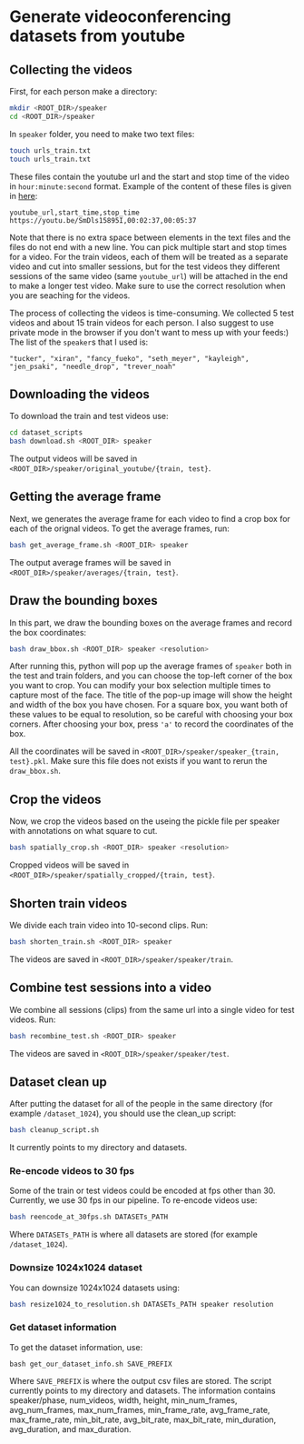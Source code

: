 # Generate videoconferencing datasets from youtube

## Collecting the videos

First, for each person make a directory:
```bash
mkdir <ROOT_DIR>/speaker
cd <ROOT_DIR>/speaker
```

In `speaker` folder, you need to make two text files:
```bash
touch urls_train.txt
touch urls_train.txt
```
These files contain the youtube url and the start and stop time of the video in `hour:minute:second` format. Example of the content of these files
is given in [here](https://github.mit.edu/NeTS/nets_scripts/tree/master/dataset_scripts/sample_urls):

```text
youtube_url,start_time,stop_time
https://youtu.be/SmDls15895I,00:02:37,00:05:37
```

Note that there is no extra space between elements in the text files and the files do not end with a new line. You can pick multiple start and stop times for a video. For the train videos, each of them will be treated as a separate video and cut into smaller sessions, but for the test videos they different sessions of the same video (same `youtube_url`) will be attached in the end to make a longer test video. Make sure to use the correct resolution when you are seaching for the videos.

The process of collecting the videos is time-consuming. We collected 5 test videos and about 15 train videos for each person. I also suggest to use private mode in the browser if you don't want to mess up with your feeds:) The list of the `speaker`s that I used is:

```
"tucker", "xiran", "fancy_fueko", "seth_meyer", "kayleigh", "jen_psaki", "needle_drop", "trever_noah"
```

## Downloading the videos

To download the train and test videos use:
```bash
cd dataset_scripts
bash download.sh <ROOT_DIR> speaker
```
The output videos will be saved in `<ROOT_DIR>/speaker/original_youtube/{train, test}`. 

## Getting the average frame
Next, we generates the average frame for each video to find a crop box for each of the orignal videos. To get the average frames, run:
```bash
bash get_average_frame.sh <ROOT_DIR> speaker
```
The output average frames will be saved in `<ROOT_DIR>/speaker/averages/{train, test}`. 

## Draw the bounding boxes

In this part, we draw the bounding boxes on the average frames and record the box coordinates: 
```bash
bash draw_bbox.sh <ROOT_DIR> speaker <resolution>
```
After running this, python will pop up the average frames of `speaker` both in the test and train folders, and you can choose the top-left corner of the box you want to crop. You can modify your box selection multiple times to capture most of the face. The title of the pop-up image will show the height and width of the box you have chosen. For a square box, you want both of these values to be equal to resolution, so be careful with choosing your box corners. After choosing your box, press `'a'` to record the coordinates of the box. 

All the coordinates will be saved in `<ROOT_DIR>/speaker/speaker_{train, test}.pkl`. Make sure this file does not exists if you want to rerun the `draw_bbox.sh`. 

## Crop the videos

Now, we crop the videos based on the useing the pickle file per speaker with annotations on what square to cut.
```bash
bash spatially_crop.sh <ROOT_DIR> speaker <resolution>
```

Cropped videos will be saved in `<ROOT_DIR>/speaker/spatially_cropped/{train, test}`.

## Shorten train videos
We divide each train video into 10-second clips. Run:

```bash
bash shorten_train.sh <ROOT_DIR> speaker
```
The videos are saved in `<ROOT_DIR>/speaker/speaker/train`.

## Combine test sessions into a video
We combine all sessions (clips) from the same url into a single video for test videos. Run:

```bash
bash recombine_test.sh <ROOT_DIR> speaker
```
The videos are saved in `<ROOT_DIR>/speaker/speaker/test`.

## Dataset clean up
After putting the dataset for all of the people in the same directory (for example `/dataset_1024`), you should use the clean_up script:

```bash
bash cleanup_script.sh
```
It currently points to my directory and datasets. 
### Re-encode videos to 30 fps

Some of the train or test videos could be encoded at fps other than 30. Currently, we use 30 fps in our pipeline. To re-encode videos use:

```bash
bash reencode_at_30fps.sh DATASETs_PATH
```
Where `DATASETs_PATH` is where all datasets are stored (for example `/dataset_1024`).

### Downsize 1024x1024 dataset 
You can downsize 1024x1024 datasets using:
```bash
bash resize1024_to_resolution.sh DATASETs_PATH speaker resolution
```
### Get dataset information

To get the dataset information, use:
```
bash get_our_dataset_info.sh SAVE_PREFIX
```
Where `SAVE_PREFIX` is where the output csv files are stored. The script currently points to my directory and datasets. The information contains speaker/phase,	num_videos,	width,	height,	min_num_frames,	avg_num_frames,	max_num_frames,	min_frame_rate,	avg_frame_rate,	max_frame_rate,	min_bit_rate,	avg_bit_rate,	max_bit_rate,	min_duration,	avg_duration, and	max_duration.
